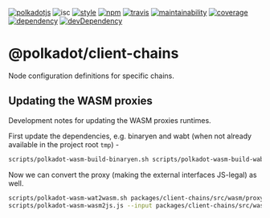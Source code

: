 [![polkadotjs](https://img.shields.io/badge/polkadot-js-orange.svg?style=flat-square)](https://polkadot.js.org)
![isc](https://img.shields.io/badge/license-ISC-lightgrey.svg?style=flat-square)
[![style](https://img.shields.io/badge/code%20style-semistandard-lightgrey.svg?style=flat-square)](https://github.com/Flet/semistandard)
[![npm](https://img.shields.io/npm/v/@polkadot/client-chains.svg?style=flat-square)](https://www.npmjs.com/package/@polkadot/client-chains)
[![travis](https://img.shields.io/travis/polkadot-js/client.svg?style=flat-square)](https://travis-ci.org/polkadot-js/client)
[![maintainability](https://img.shields.io/codeclimate/maintainability/polkadot-js/client.svg?style=flat-square)](https://codeclimate.com/github/polkadot-js/client/maintainability)
[![coverage](https://img.shields.io/coveralls/polkadot-js/client.svg?style=flat-square)](https://coveralls.io/github/polkadot-js/client?branch=master)
[![dependency](https://david-dm.org/polkadot-js/client.svg?style=flat-square&path=packages/client-chains)](https://david-dm.org/polkadot-js/client?path=packages/client-chains)
[![devDependency](https://david-dm.org/polkadot-js/client/dev-status.svg?style=flat-square&path=packages/client-chains)](https://david-dm.org/polkadot-js/client?path=packages/client-chains#info=devDependencies)

# @polkadot/client-chains

Node configuration definitions for specific chains.

## Updating the WASM proxies

Development notes for updating the WASM proxies runtimes.

First update the dependencies, e.g. binaryen and wabt (when not already available in the project root `tmp`) -

```sh
scripts/polkadot-wasm-build-binaryen.sh scripts/polkadot-wasm-build-wabt.sh
```

Now we can convert the proxy (making the external interfaces JS-legal) as well.

```sh
scripts/polkadot-wasm-wat2wasm.sh packages/client-chains/src/wasm/proxy_substrate.wat
scripts/polkadot-wasm-wasm2js.js --input packages/client-chains/src/wasm/proxy_substrate.wasm --output packages/client-chains/src/wasm/proxy_substrate_wasm.js
```

